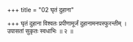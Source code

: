 +++
title = "02 घृतं दुहाना"

+++
घृतं दुहाना विश्वतः प्रपीणामूर्जं दुहानामनपस्फुरन्तीम् ।  
उपासतां सुकृतः स्वधाभिः ॥ २ ॥